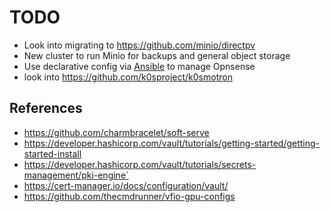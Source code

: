 <!--
SPDX-FileCopyrightText: 2025 NONE

SPDX-License-Identifier: Unlicense
-->

# TODO

- Look into migrating to https://github.com/minio/directpv
- New cluster to run Minio for backups and general object storage
- Use declarative config via [Ansible](https://ansible-opnsense.oxl.app/) to manage Opnsense
- look into https://github.com/k0sproject/k0smotron

## References

- https://github.com/charmbracelet/soft-serve
- https://developer.hashicorp.com/vault/tutorials/getting-started/getting-started-install
- https://developer.hashicorp.com/vault/tutorials/secrets-management/pki-engine`
- https://cert-manager.io/docs/configuration/vault/
- https://github.com/thecmdrunner/vfio-gpu-configs
